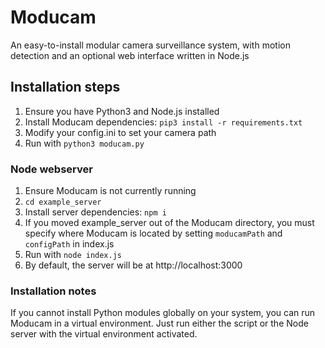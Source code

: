 # Moducam
An easy-to-install modular camera surveillance system, with motion detection and an optional web interface written in Node.js

## Installation steps
1. Ensure you have Python3 and Node.js installed
2. Install Moducam dependencies: `pip3 install -r requirements.txt`
3. Modify your config.ini to set your camera path
4. Run with `python3 moducam.py`

### Node webserver
1. Ensure Moducam is not currently running
2. `cd example_server`
3. Install server dependencies: `npm i`
4. If you moved example_server out of the Moducam directory, you must specify where Moducam is located by setting `moducamPath` and `configPath` in index.js
5. Run with `node index.js`
6. By default, the server will be at http://localhost:3000

### Installation notes
If you cannot install Python modules globally on your system, you can run Moducam in a virtual environment. Just run either the script or the Node server with the virtual environment activated.
